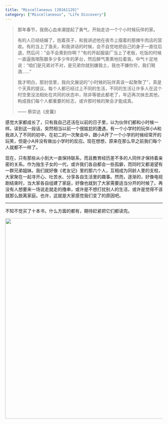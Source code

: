 ```yaml
---
title: "Miscellaneous [20161129]"
category: ["Miscellaneous", "Life Discovery"]
---
```


>那年春节，我倒心血来潮提起了勇气，开始走访一个个小时候玩伴的家。
>
>有的人已经结婚了，抱着孩子，和我讲述他在夜市上摆着的那摊牛肉店的营收。有的当上了渔夫，和我讲话的时候，会不自觉地把自己的身子一直往后退，然后问：“会不会熏到你啊？”有的开起服装厂当上了老板，吃饭的时候一直逼我喝陈酿多少多少年的茅台，然后醉气熏熏地拉着我，中气十足地说：“咱们是兄弟对不对，是兄弟你就别嫌我土，我也不嫌你穷，我们喝酒……”
>
>我才明白，那封信里，我向文展说的“小时候的玩伴真该一起聚聚了”，真是个天真的提议。每个人都已经过上不同的生活，不同的生活让许多人在这个时空里没法相处在共同的状态中，除非等彼此都老了，年迈再次抹去其他，构成我们每个人都重要的标志，或许那时候的聚会才能成真。
>
>—— 蔡崇达《皮囊》

感觉大家都成长了，只有我自己还活在以前的日子里，以为伙伴们都和小时候一样。读到这一段话，突然相当以前一个很尴尬的遭遇，有一个小学时的玩伴小A和我进入了不同的初中，在初二的一次聚会中，跟小A开了一个小学的时候经常开的玩笑，但是小A并没有做出小学时的反应。现在想想，原来在那么早之前我们每个人就都不一样了。

现在，只有那些从小到大一直保持联系，而且教育经历差不多的人同伴才保持着亲密的关系。作为独生子女的一代，或许我们各自都会一些孤僻，而同时又都渴望有一群兄弟姐妹。我们就好像《老友记》里的那六个人，互相成为同龄人里的支柱，大家聚在一起寻开心、吐苦水、分享各自生活里的趣事。然而，逐渐的，好像电视剧结束时，当大家各自组建了家庭，好像也就到了大家需要适当分开的时候了。再没有人想要来一场说走就走的撸串，或许是不想打扰别人的生活，或许是觉得不该就那么脱离家庭。也许，这就是大家感觉我们变了的原因吧。

___

不知不觉买了十本书，什么方面的都有，期待赶紧把它们都读完。

<img class="img-responsive center-block" src="https://raw.githubusercontent.com/joshua19881228/my_blogs/master/Life_Discovery/Miscellaneous/figures/books.jpg" alt="" width="640"/>
